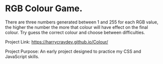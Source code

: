 # RGB Colour Game.
There are three numbers generated between 1 and 255 for each RGB value, the higher the number the more that colour will have effect on the final colour. Try guess the correct colour and choose between difficulties. 

Project Link: https://harrycravdev.github.io/Colour/

Project Purpose: An early project designed to practice my CSS and JavaScript skills. 
